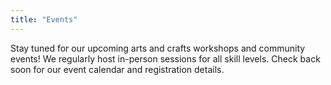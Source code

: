 ```yaml
---
title: "Events"
---
```

 
Stay tuned for our upcoming arts and crafts workshops and community events! We regularly host in-person sessions for all skill levels. Check back soon for our event calendar and registration details. 